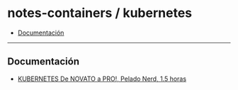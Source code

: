 # notes-containers / kubernetes

- [Documentación](#documentación)

---

## Documentación

- [KUBERNETES De NOVATO a PRO!, Pelado Nerd, 1.5 horas](https://www.youtube.com/watch?v=DCoBcpOA7W4)
